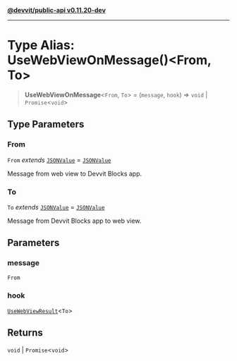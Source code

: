 [**@devvit/public-api v0.11.20-dev**](../README.md)

---

# Type Alias: UseWebViewOnMessage()\<From, To\>

> **UseWebViewOnMessage**\<`From`, `To`\> = (`message`, `hook`) => `void` \| `Promise`\<`void`\>

## Type Parameters

### From

`From` _extends_ [`JSONValue`](JSONValue.md) = [`JSONValue`](JSONValue.md)

Message from web view to Devvit Blocks app.

### To

`To` _extends_ [`JSONValue`](JSONValue.md) = [`JSONValue`](JSONValue.md)

Message from Devvit Blocks app to web view.

## Parameters

### message

`From`

### hook

[`UseWebViewResult`](UseWebViewResult.md)\<`To`\>

## Returns

`void` \| `Promise`\<`void`\>
